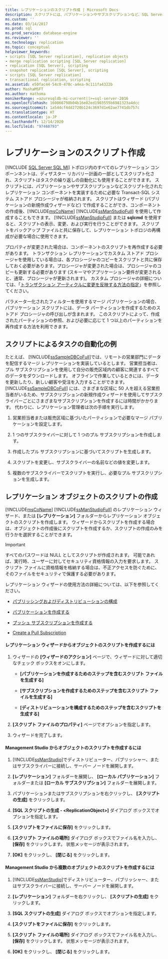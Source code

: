 ```yaml
---
title: レプリケーションのスクリプト作成 | Microsoft Docs
description: スクリプトには、パブリケーションやサブスクリプションなど、SQL Server レプリケーション コンポーネントを実装するために必要な Transact-SQL システム ストアド プロシージャが格納されます。
ms.custom: ''
ms.date: 03/14/2017
ms.prod: sql
ms.prod_service: database-engine
ms.reviewer: ''
ms.technology: replication
ms.topic: conceptual
helpviewer_keywords:
- scripts [SQL Server replication], replication objects
- merge replication scripting [SQL Server replication]
- replication [SQL Server], scripting
- snapshot replication [SQL Server], scripting
- scripts [SQL Server replication]
- transactional replication, scripting
ms.assetid: e50fac44-54c0-470c-a4ea-9c111fa4322b
author: MashaMSFT
ms.author: mathoma
monikerRange: =azuresqldb-mi-current||>=sql-server-2016
ms.openlocfilehash: 160066798b04b16e82ed1903555b6981323a4dcc
ms.sourcegitcommit: 1a544cf4dd2720b124c3697d1e62ae7741db757c
ms.translationtype: HT
ms.contentlocale: ja-JP
ms.lasthandoff: 12/14/2020
ms.locfileid: "97468793"
---
```

# <a name="scripting-replication"></a>レプリケーションのスクリプト作成
[!INCLUDE [SQL Server SQL MI](../../includes/applies-to-version/sql-asdbmi.md)]
  トポロジ内のすべてのレプリケーション コンポーンネントは、ディザスター リカバリー計画の一部としてスクリプト化され、スクリプトはタスクの繰り返しの自動化にも使用することができます。 スクリプトには、パブリケーションやサブスクリプションなどスクリプト化されたレプリケーション コンポーネントを実装するために必要な Transact-SQL システム ストアド プロシージャが格納されます。 スクリプトはウィザード (パブリケーションの新規作成ウィザードなど) で作成することができ、コンポーネントの作成後、[!INCLUDE[msCoName](../../includes/msconame-md.md)] [!INCLUDE[ssManStudioFull](../../includes/ssmanstudiofull-md.md)] を使用して作成することもできます。 [!INCLUDE[ssManStudioFull](../../includes/ssmanstudiofull-md.md)] または **sqlcmd** を使用すると、スクリプトの表示、変更、および実行を行うことができます。 スクリプトをバックアップ ファイルと共に保存して、レプリケーション トポロジの再構成が必要な場合に使用できます。  
  
 プロパティが変更された場合は、コンポーネントのスクリプトを再作成する必要があります。 トランザクション レプリケーションでカスタム ストアド プロシージャを使用している場合は、各プロシージャのコピーをスクリプトと共に保存しておく必要があります。プロシージャが変更された場合は、プロシージャのコピーも更新する必要があります (スキーマやアプリケーション要件が変更されると、通常、プロシージャが更新されます)。 カスタム プロシージャの詳細については、「[トランザクション アーティクルに変更を反映する方法の指定](../../relational-databases/replication/transactional/transactional-articles-specify-how-changes-are-propagated.md)」を参照してください。  
  
 パラメーター化されたフィルターを使用するマージ パブリケーションの場合、パブリケーション スクリプトには、データ パーティションを作成するためのストアド プロシージャの呼び出しが含まれます。 このスクリプトによって、作成されたパーティションの参照、および必要に応じて 1 つ以上のパーティションを再作成する方法を利用できます。  
  
## <a name="example-of-automating-a-task-with-scripts"></a>スクリプトによるタスクの自動化の例  
 たとえば、 [!INCLUDE[ssSampleDBCoFull](../../includes/sssampledbcofull-md.md)]では、リモートの営業部門にデータを配信するマージ レプリケーションを実装しているとします。 営業担当者は、プル サブスクリプションを使用して自分の販売区域内の顧客に関連するすべてのデータをダウンロードします。 オフラインで作業しているときには、データを更新したり、新しい顧客や受注を入力することができます。 [!INCLUDE[ssSampleDBCoFull](../../includes/sssampledbcofull-md.md)] には、さまざまな区域に 50 人を超える営業担当者がいるため、サブスクリプションの新規作成ウィザードを使用してサブスクライバーごとにさまざまなサブスクリプションを作成するには時間がかかります。 代わりに、レプリケーション管理者は次の手順を実行します。  
  
1.  営業担当者または販売区域に基づいたパーティションで必要なマージ パブリケーションを設定します。  
  
2.  1 つのサブスクライバーに対して 1 つのプル サブスクリプションを作成します。  
  
3.  作成したプル サブスクリプションに基づいてスクリプトを生成します。  
  
4.  スクリプトを変更し、サブスクライバーの名前などの値を変更します。  
  
5.  複数のサブスクライバーでスクリプトを実行し、必要なプル サブスクリプションを生成します。  
  
## <a name="script-replication-objects"></a>レプリケーション オブジェクトのスクリプトの作成  
 [!INCLUDE[msCoName](../../includes/msconame-md.md)] [!INCLUDE[ssManStudioFull](../../includes/ssmanstudiofull-md.md)] のレプリケーション ウィザード、または **[レプリケーション]** フォルダーからレプリケーション オブジェクトのスクリプトを作成します。 ウィザードからスクリプトを作成する場合は、オブジェクトの作成後にスクリプトを作成するか、スクリプトの作成のみを行うかを選択することができます。  
  
> [!IMPORTANT]  
>  すべてのパスワードは NULL としてスクリプトが作成されます。 可能であれば、実行時、ユーザーに対してセキュリティ資格情報の入力を要求します。 スクリプト ファイルに資格情報を格納する場合は、不正アクセスを防ぐために、そのファイルをセキュリティで保護する必要があります。  
  
 レプリケーション ウィザードの使用方法の詳細については、以下を参照してください。  
  
-   [パブリッシングおよびディストリビューションの構成](../../relational-databases/replication/configure-publishing-and-distribution.md)  
  
-   [パブリケーションを作成する](../../relational-databases/replication/publish/create-a-publication.md)  
  
-   [プッシュ サブスクリプションを作成する](../../relational-databases/replication/create-a-push-subscription.md)  
  
-   [Create a Pull Subscription](../../relational-databases/replication/create-a-pull-subscription.md)  
  
#### <a name="to-script-an-object-from-a-replication-wizard"></a>レプリケーション ウィザードからオブジェクトのスクリプトを作成するには  
  
1.  ウィザードの **[ウィザードのアクション]** ページで、ウィザードに対して適切なチェック ボックスをオンにします。  
  
    -   **[パブリケーションを作成するためのステップを含むスクリプト ファイルを生成する]**  
  
    -   **[サブスクリプションを作成するためのステップを含むスクリプト ファイルを生成する]**  
  
    -   **[ディストリビューションを構成するためのステップを含むスクリプトを生成する]**  
  
2.  **[スクリプト ファイルのプロパティ]** ページでオプションを指定します。  
  
3.  ウィザードを完了します。  
  
#### <a name="to-script-an-object-from-management-studio"></a>Management Studio からオブジェクトのスクリプトを作成するには  
  
1.  [!INCLUDE[ssManStudio](../../includes/ssmanstudio-md.md)]でディストリビューター、パブリッシャー、またはサブスクライバーに接続し、サーバー ノードを展開します。  
  
2.  **[レプリケーション]** フォルダーを展開し、 **[ローカル パブリケーション]** フォルダーまたは **[ローカル サブスクリプション]** フォルダーを展開します。  
  
3.  パブリケーションまたはサブスクリプションを右クリックし、 **[スクリプトの生成]** をクリックします。  
  
4.  **[SQL スクリプトの生成 - \<ReplicationObject>]** ダイアログ ボックスでオプションを指定します。  
  
5.  **[スクリプトをファイルに保存]** をクリックします。  
  
6.  **[スクリプト ファイルの場所]** ダイアログ ボックスでファイル名を入力し、 **[保存]** をクリックします。 状態メッセージが表示されます。  
  
7.  **[OK]** をクリックし、 **[閉じる]** をクリックします。  
  
#### <a name="to-script-multiple-objects-from-management-studio"></a>Management Studio から複数のオブジェクトのスクリプトを作成するには  
  
1.  [!INCLUDE[ssManStudio](../../includes/ssmanstudio-md.md)]でディストリビューター、パブリッシャー、またはサブスクライバーに接続し、サーバー ノードを展開します。  
  
2.  **[レプリケーション]** フォルダーを右クリックし、 **[スクリプトの生成]** をクリックします。  
  
3.  **[SQL スクリプトの生成]** ダイアログ ボックスでオプションを指定します。  
  
4.  **[スクリプトをファイルに保存]** をクリックします。  
  
5.  **[スクリプト ファイルの場所]** ダイアログ ボックスでファイル名を入力し、 **[保存]** をクリックします。 状態メッセージが表示されます。  
  
6.  **[OK]** をクリックし、 **[閉じる]** をクリックします。  
  
  
